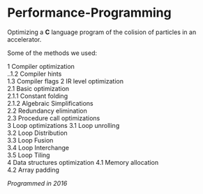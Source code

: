 # Performance-Programming

Optimizing a **C** language program of the colision of particles in an accelerator.

Some of the methods we used:  

1 Compiler optimization  
..1.2 Compiler hints  
1.3 Compiler flags
2 IR level optimization  
2.1 Basic optimization  
2.1.1 Constant folding  
2.1.2 Algebraic Simplifications  
2.2 Redundancy elimination  
2.3 Procedure call optimizations  
3 Loop optimizations
3.1 Loop unrolling  
3.2 Loop Distribution   
3.3 Loop Fusion   
3.4 Loop Interchange  
3.5 Loop Tiling  
4 Data structures optimization
4.1 Memory allocation  
4.2 Array padding  


*Programmed in 2016*
